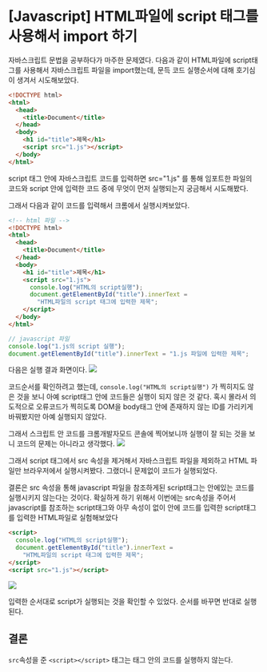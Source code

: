 # [Javascript] HTML파일에 script 태그를 사용해서 import 하기

자바스크립트 문법을 공부하다가 마주한 문제였다. 다음과 같이 HTML파일에 script태그를 사용해서 자바스크립트 파일을 import했는데, 문득 코드 실행순서에 대해 호기심이 생겨서 시도해보았다.

```HTML
<!DOCTYPE html>
<html>
  <head>
    <title>Document</title>
  </head>
  <body>
    <h1 id="title">제목</h1>
    <script src="1.js"></script>
  </body>
</html>
```

script 태그 안에 자바스크립트 코드를 입력하면 src="1.js" 를 통해 임포트한 파일의 코드와 script 안에 입력한 코드 중에 무엇이 먼저 실행되는지 궁금해서 시도해봤다.

그래서 다음과 같이 코드를 입력해서 크롬에서 실행시켜보았다.

```html
<!-- html 파일 -->
<!DOCTYPE html>
<html>
  <head>
    <title>Document</title>
  </head>
  <body>
    <h1 id="title">제목</h1>
    <script src="1.js">
      console.log("HTML의 script실행");
      document.getElementById("title").innerText =
      	"HTML파일의 script 태그에 입력한 제목";
    </script>
  </body>
</html>
```

```javascript
// javascript 파일
console.log("1.js의 script 실행");
document.getElementById("title").innerText = "1.js 파일에 입력한 제목";
```

다음은 실행 결과 화면이다.
![](https://velog.velcdn.com/images/mintzzz1009/post/bf28d410-dd29-4457-bc8b-29d3b885e00a/image.png)

코드순서를 확인하려고 했는데, `console.log("HTML의 script실행")` 가 찍히지도 않은 것을 보니 아예 script태그 안에 코드들은 실행이 되지 않은 것 같다. 혹시 몰라서 의도적으로 오류코드가 찍히도록 DOM을 body태그 안에 존재하지 않는 ID를 가리키게 바꿔봤지만 아예 실행되지 않았다.

그래서 스크립트 안 코드를 크롬개발자모드 콘솔에 찍어보니까 실행이 잘 되는 것을 보니 코드의 문제는 아니라고 생각했다.
![](https://velog.velcdn.com/images/mintzzz1009/post/729a00e6-5287-4521-ba75-cc796efaa9f0/image.png)

그래서 script 태그에서 src 속성을 제거해서 자바스크립트 파일을 제외하고 HTML 파일만 브라우저에서 실행시켜봤다. 그랬더니 문제없이 코드가 실행되었다.

결론은 src 속성을 통해 javascript 파일을 참조하게된 script태그는 안에있는 코드를 실행시키지 않는다는 것이다.
확실하게 하기 위해서 이번에는 src속성을 주어서 javascript를 참조하는 script태그와 아무 속성이 없이 안에 코드를 입력한 script태그를 입력한 HTML파일로 실험해보았다

```html
<script>
  console.log("HTML의 script실행");
  document.getElementById("title").innerText =
    "HTML파일의 script 태그에 입력한 제목";
</script>
<script src="1.js"></script>
```

![](https://velog.velcdn.com/images/mintzzz1009/post/682a6b79-4455-48de-a3be-cce8866f9442/image.png)

입력한 순서대로 script가 실행되는 것을 확인할 수 있었다. 순서를 바꾸면 반대로 실행된다.

## 결론

`src`속성을 준 `<script></script>` 태그는 태그 안의 코드를 실행하지 않는다.
